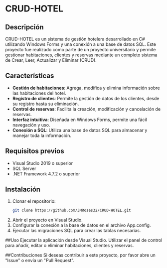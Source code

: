 # CRUD-HOTEL

## Descripción
CRUD-HOTEL es un sistema de gestión hotelera desarrollado en C# utilizando Windows Forms y una conexión a una base de datos SQL. Este proyecto fue realizado como parte de un proyecto universitario y permite gestionar habitaciones, clientes y reservas mediante un completo sistema de Crear, Leer, Actualizar y Eliminar (CRUD).

## Características
- **Gestión de habitaciones**: Agrega, modifica y elimina información sobre las habitaciones del hotel.
- **Registro de clientes**: Permite la gestión de datos de los clientes, desde su registro hasta su eliminación.
- **Control de reservas**: Facilita la creación, modificación y cancelación de reservas.
- **Interfaz intuitiva**: Diseñada en Windows Forms, permite una fácil navegación y uso.
- **Conexión a SQL**: Utiliza una base de datos SQL para almacenar y manejar toda la información.

## Requisitos previos
- Visual Studio 2019 o superior
- SQL Server
- .NET Framework 4.7.2 o superior

## Instalación
1. Clonar el repositorio:
   ```bash
   git clone https://github.com/JMRoses32/CRUD-HOTEL.git
2. Abrir el proyecto en Visual Studio.
3. Configurar la conexión a la base de datos en el archivo App.config.
4. Ejecutar las migraciones SQL para crear las tablas necesarias.

##Uso
Ejecutar la aplicación desde Visual Studio.
Utilizar el panel de control para añadir, editar o eliminar habitaciones, clientes y reservas.

##Contribuciones
Si deseas contribuir a este proyecto, por favor abre un "Issue" o envía un "Pull Request".

